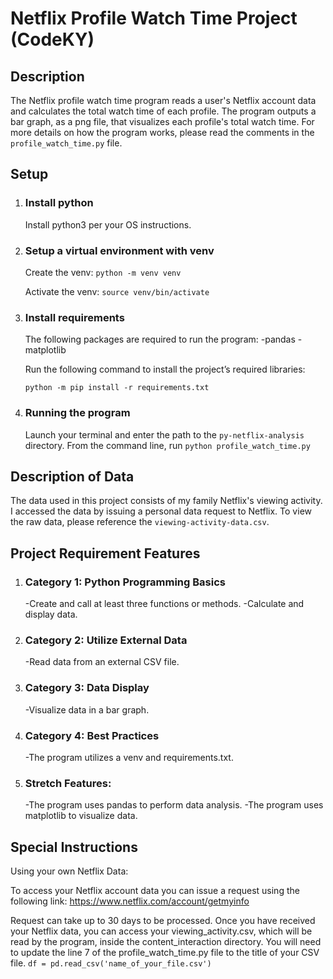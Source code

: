 # Netflix Profile Watch Time Project (CodeKY)
## Description

The Netflix profile watch time program reads a user's Netflix account data and calculates the total watch time of each profile. The program outputs a bar graph, as a png file, that visualizes each profile's total watch time. For more details on how the program works, please read the comments in the `profile_watch_time.py` file.

## Setup
1. ### Install python
    Install python3 per your OS instructions.

2. ### Setup a virtual environment with venv
   Create the venv: `python -m venv venv` 
   
   Activate the venv: `source venv/bin/activate`

3. ### Install requirements
    The following packages are required to run the program:
        -pandas
        -matplotlib

   Run the following command to install the project’s required libraries:
    
    `python -m pip install -r requirements.txt`

4. ### Running the program
    Launch your terminal and enter the path to the `py-netflix-analysis` directory.
    From the command line, run `python profile_watch_time.py`

## Description of Data
The data used in this project consists of my family Netflix's viewing activity. I accessed the data by issuing a personal data request to Netflix.
To view the raw data, please reference the `viewing-activity-data.csv`.

## Project Requirement Features
1. ### Category 1: Python Programming Basics
    -Create and call at least three functions or methods.
    -Calculate and display data.

2. ### Category 2: Utilize External Data
    -Read data from an external CSV file.

3. ### Category 3: Data Display
   -Visualize data in a bar graph.
    
4. ### Category 4: Best Practices
   -The program utilizes a venv and requirements.txt.

5. ### Stretch Features:
   -The program uses pandas to perform data analysis.
   -The program uses matplotlib to visualize data.
    
## Special Instructions
Using your own Netflix Data:

To access your Netflix account data you can issue a request using the following link: https://www.netflix.com/account/getmyinfo

Request can take up to 30 days to be processed. Once you have received your Netflix data, you can access your viewing_activity.csv, which will be read by the program, inside the content_interaction directory. You will need to update the line 7 of the profile_watch_time.py file to the title of your CSV file. `df = pd.read_csv('name_of_your_file.csv')`